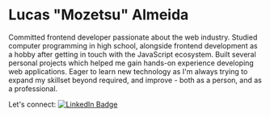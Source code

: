 # Lucas "Mozetsu" Almeida

Committed frontend developer passionate about the web industry. Studied computer programming in high school,
alongside frontend development as a hobby after getting in touch with the JavaScript ecosystem. Built several
personal projects which helped me gain hands-on experience developing web applications. Eager to learn new
technology as I'm always trying to expand my skillset beyond required, and improve - both as a person, and as a
professional.

Let's connect: 
[![LinkedIn Badge](https://img.shields.io/badge/Mozetsu-424a53?style=flat-square&labelColor=424a53&logo=linkedin&logoColor=white&link=https://www.linkedin.com/in/mozetsu)](https://www.linkedin.com/in/mozetsu/)

